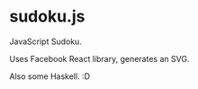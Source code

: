 # sudoku.js

JavaScript Sudoku.

Uses Facebook React library, generates an SVG.

Also some Haskell. :D
